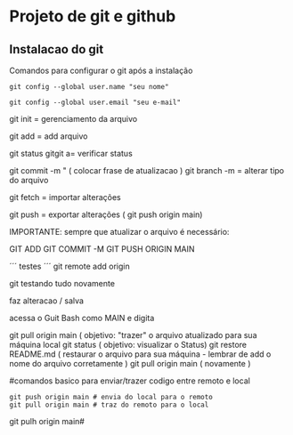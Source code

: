 # Projeto de git e github
## Instalacao do git

Comandos para configurar o git após a instalação

```
git config --global user.name "seu nome"

git config --global user.email "seu e-mail"

```

git init = gerenciamento da arquivo

git add = add arquivo  

git status gitgit a= verificar status

git commit -m " ( colocar frase de atualizacao )
git branch -m = alterar tipo do arquivo

git fetch = importar alterações

git push = exportar alterações ( git push origin main)

IMPORTANTE: sempre que atualizar o arquivo é necessário:

GIT ADD
GIT COMMIT -M
GIT PUSH ORIGIN MAIN

´´´
testes
´´´
git remote add origin

git testando tudo novamente

faz alteracao / salva

acessa o Guit Bash como MAIN e digita

git pull origin main ( objetivo: "trazer" o arquivo atualizado para sua máquina local
git status ( objetivo: visualizar o Status)
git restore README.md ( restaurar o arquivo para sua máquina - lembrar de add o nome do arquivo corretamente )
git pull origin main ( novamente )


#comandos basico para enviar/trazer codigo entre remoto e local
````
git push origin main # envia do local para o remoto
git pull origin main # traz do remoto para o local
````

git pulh origin main#


